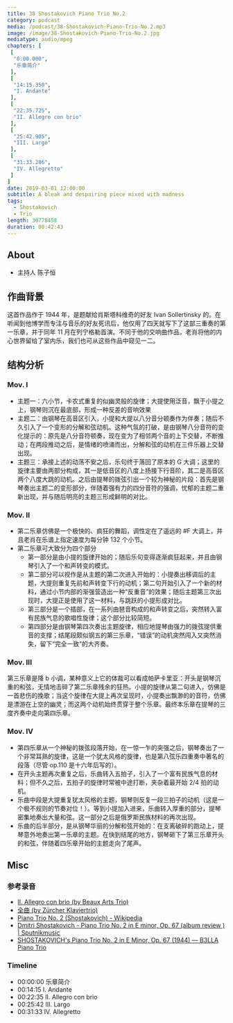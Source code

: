 ```yaml
---
title: 38 Shostakovich Piano Trio No.2
category: podcast
media: /podcast/38-Shostakovich-Piano-Trio-No.2.mp3
image: /image/38-Shostakovich-Piano-Trio-No.2.jpg
mediatype: audio/mpeg
chapters: [
 [
  "0:00.000",
  "乐章简介"
 ],
 [
  "14:15.350",
  "I. Andante"
 ],
 [
  "22:35.725",
  "II. Allegro con brio"
 ],
 [
  "25:42.905",
  "III. Largo"
 ],
 [
  "31:33.286",
  "IV. Allegretto"
 ]
]
date: 2019-03-01 12:00:00
subtitle: A bleak and despairing piece mixed with madness
tags: 
  - Shostakovich
  - Trio
length: 30778458
duration: 00:42:43
---
```

## About
- 主持人 陈子恒

## 作曲背景
这首作品作于 1944 年，是题献给肖斯塔科维奇的好友 Ivan Sollertinsky 的。在听闻到他博学而专注与音乐的好友死讯后，他仅用了四天就写下了这部三重奏的第一乐章，并于同年 11 月在列宁格勒首演。不同于他的交响曲作品，老肖将他的内心世界留给了室内乐，我们也可从这些作品中窥见一二。

<!--more-->

## 结构分析
### Mov. I
- 主题一：六小节，卡农式重复的似幽灵般的旋律；大提使用泛音，飘于小提之上，钢琴则沉在最底部，形成一种反差的音响效果
- 主题二：由钢琴在高音区引入，小提和大提以八分音分顿奏作为伴奏；随后不久引入了一个变形的分解和弦动机。这种气氛的打破，是由钢琴八分音符的变化提示的：原先是八分音符顿奏，现在变为了相邻两个音的上下交替，不断推动；在两段推动之后，是情绪的喷涌而出，分解和弦的动机在三件乐器上交替出现。
- 主题三：承接上述的动荡不安之后，乐句终于落回了原本的 G 大调；这里的旋律主要由两部分构成，其一是低音区的八度上扬接下行音阶，其二是高音区两个八度大跳的动机。之后由提琴的拨弦引出一个较为神秘的片段：首先是钢琴奏出主题二的变形部分，伴随着强有力的四分音符的强调，忧郁的主题二重新出现，并与随后明亮的主题三形成鲜明的对比。

### Mov. II
- 第二乐章仿佛是一个极快的、疯狂的舞蹈，调性定在了遥远的 #F 大调上，并且老肖在乐谱上指定速度为每分钟 132 个小节。
- 第二乐章可大致分为四个部分
  + 第一部分是由小提的旋律开始的；随后乐句变得逐渐疯狂起来，并且由钢琴引入了一个和声转变的模式。
  + 第二部分可以视作是从主题的第二次进入开始的：小提奏出移调后的主题，大提则重复先前和声转变下行的动机；第二句开始引入了一个新的材料，通过小节内部的渐强营造出一种“反重音”的效果；随后主题第三次出现时，大提正是使用了这一材料，与跳跃的小提形成对比。
  + 第三部分是一个插部，在一系列由琶音构成的和声转变之后，突然转入富有民族气息的歌唱性旋律；这个部分比较简短。
  + 第四部分是由钢琴第四次奏出主题旋律，相应地提琴由强力的拨弦提供重音的支撑；结尾段颇似钢五的第三乐章，“错误”的动机突然闯入又突然消失，留下“完全一致”的大齐奏。

### Mov. III
第三乐章是降 b 小调，某种意义上它的体裁可以看成帕萨卡里亚：开头是钢琴沉重的和弦，无情地击碎了第二乐章残余的狂热。小提的旋律从第二句进入，仿佛是一首悲伤的挽歌；当这个旋律在大提上再次呈现时，小提奏出飘渺的的音符，仿佛是漂游在上空的幽灵；而这两个动机始终贯穿于整个乐章。最终本乐章在提琴的三度齐奏中走向第四乐章。

### Mov. IV
- 第四乐章从一个神秘的拨弦段落开始，在一惊一乍的突强之后，钢琴奏出了一个非常耳熟的旋律，这是一个犹太风格的旋律，也是第八弦乐四重奏中著名的段落（尽管 op.110 是十六年后写的）。
- 在开头主题再次重复之后，乐曲转入五拍子，引入了一个富有民族气息的材料；但不久之后，五拍子的旋律时常被中途打断，夹杂着最开始 2/4 拍的动机。
- 乐曲中段是大提重复犹太风格的主题，钢琴则反复一段三拍子的动机（这是一个极不规则的节奏对位！）。等到小提加入进来，乐曲转入厚重的部分，提琴密集地奏出大量和弦。这一部分之后是俄罗斯民族材料的再次出现。
- 乐曲的后半部分，是从钢琴华丽的分解和弦开始的：在支离破碎的跑动上，提琴意外地奏出第一乐章的主题。在快到结尾的地方，钢琴砸下了第三乐章开头的和弦，伴随着四乐章开始的主题走向了尾声。

## Misc
### 参考录音
- [II. Allegro con brio (by Beaux Arts Trio)](https://music.163.com/#/album?id=34540336)
- [全曲 (by Zürcher Klaviertrio)](https://music.163.com/#/album?id=38788696)
- [Piano Trio No. 2 (Shostakovich) - Wikipedia](https://en.wikipedia.org/wiki/Piano_Trio_No._2_%28Shostakovich%29)
- [Dmitri Shostakovich - Piano Trio No. 2 in E minor, Op. 67 (album review ) | Sputnikmusic](https://www.sputnikmusic.com/review/41312/Dmitri-Shostakovich-Piano-Trio-No.-2-in-E-minor-Op.-67/)
- [SHOSTAKOVICH's Piano Trio No. 2 in E Minor, Op. 67 (1944) — B3LLA Piano Trio](http://bpt3.org/learn/2012/10/10/shostakovichs-piano-trio-no-2-in-e-minor-op-67-1944.html)

### Timeline
- 00:00:00 乐章简介
- 00:14:15 I. Andante
- 00:22:35 II. Allegro con brio
- 00:25:42 III. Largo
- 00:31:33 IV. Allegretto
